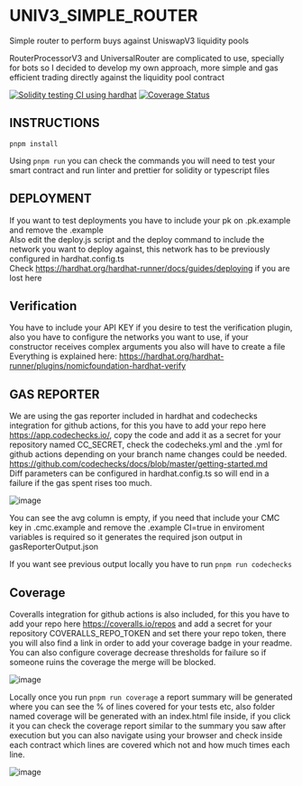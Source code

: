 # UNIV3_SIMPLE_ROUTER

 Simple router to perform buys against UniswapV3 liquidity pools

 RouterProcessorV3 and UniversalRouter are complicated to use, specially for bots so I decided to develop my own approach, more simple and gas efficient trading directly against the liquidity pool contract

[![Solidity testing CI using hardhat]( https://github.com/MiguelGGMM/UNIV3_SIMPLE_ROUTER/actions/workflows/hardhat-test-pnpm.js.yml/badge.svg)]( https://github.com/MiguelGGMM/UNIV3_SIMPLE_ROUTER/actions/workflows/hardhat-test-pnpm.js.yml) 
[![Coverage Status](https://coveralls.io/repos/github/MiguelGGMM/UNIV3_SIMPLE_ROUTER/badge.svg?branch=master)](https://coveralls.io/github/MiguelGGMM/UNIV3_SIMPLE_ROUTER?branch=master)

 ## INSTRUCTIONS

 ```
 pnpm install
 ```
 
 Using ```pnpm run``` you can check the commands you will need to test your smart contract and run linter and prettier for solidity or typescript files

## DEPLOYMENT

If you want to test deployments you have to include your pk on .pk.example and remove the .example \
Also edit the deploy.js script and the deploy command to include the network you want to deploy against, this network has to be previously configured in hardhat.config.ts \
Check https://hardhat.org/hardhat-runner/docs/guides/deploying if you are lost here

## Verification
 
You have to include your API KEY if you desire to test the verification plugin, also you have to configure the networks you want to use, if your constructor receives complex arguments you also will have to create a file
Everything is explained here: https://hardhat.org/hardhat-runner/plugins/nomicfoundation-hardhat-verify

## GAS REPORTER

We are using the gas reporter included in hardhat and codechecks integration for github actions, for this you have to add your repo here https://app.codechecks.io/, copy the code and add it as a secret for your repository named CC_SECRET, check the codecheks.yml and the .yml for github actions depending on your branch name changes could be needed. \
https://github.com/codechecks/docs/blob/master/getting-started.md \
Diff parameters can be configured in hardhat.config.ts so will end in a failure if the gas spent rises too much.

![image](https://github.com/MiguelGGMM/UNIV3_SIMPLE_ROUTER/assets/104460442/8acd495c-d614-43e5-a32b-d83fa9a44621)

You can see the avg column is empty, if you need that include your CMC key in .cmc.example and remove the .example
CI=true in enviroment variables is required so it generates the required json output in gasReporterOutput.json

If you want see previous output locally you have to run ```pnpm run codechecks```

## Coverage
 
Coveralls integration for github actions is also included, for this you have to add your repo here https://coveralls.io/repos and add a secret for your repository COVERALLS_REPO_TOKEN and set there your repo token, there you will also find a link in order to add your coverage badge in your readme. You can also configure coverage decrease thresholds for failure so if someone ruins the coverage the merge will be blocked.

![image](https://github.com/MiguelGGMM/UNIV3_SIMPLE_ROUTER/assets/104460442/d76e3bf7-d520-4971-b2b5-b2b5a212e01f)

Locally once you run ```pnpm run coverage``` a report summary will be generated where you can see the % of lines covered for your tests etc, also folder named coverage will be generated with an index.html file inside, if you click it you can check the coverage report similar to the summary you saw after execution but you can also navigate using your browser and check inside each contract which lines are covered which not and how much times each line.

![image](https://github.com/MiguelGGMM/UNIV3_SIMPLE_ROUTER/assets/104460442/e4477d24-3cc0-45d6-be22-1577a5b1024e)

